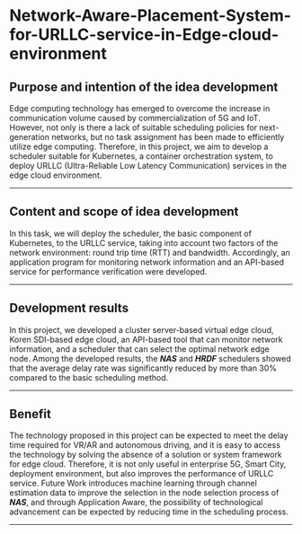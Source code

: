 # Network-Aware-Placement-System-for-URLLC-service-in-Edge-cloud-environment


## Purpose and intention of the idea development

Edge computing technology has emerged to overcome the increase in communication volume caused by commercialization of 5G and IoT.
 However, not only is there a lack of suitable scheduling policies for next-generation networks, but no task assignment has been made to efficiently utilize edge computing.
  Therefore, in this project, we aim to develop a scheduler suitable for Kubernetes, a container orchestration system, to deploy URLLC (Ultra-Reliable Low Latency Communication) services in the edge cloud environment.
***

## Content and scope of idea development

In this task, we will deploy the scheduler, the basic component of Kubernetes, to the URLLC service, taking into account two factors of the network environment: round trip time (RTT) and bandwidth.
Accordingly, an application program for monitoring network information and an API-based service for performance verification were developed.
***

## Development results

In this project, we developed a cluster server-based virtual edge cloud, Koren SDI-based edge cloud, an API-based tool that can monitor network information, and a scheduler that can select the optimal network edge node. 
Among the developed results, the ***NAS*** and ***HRDF*** schedulers showed that the average delay rate was significantly reduced by more than 30% compared to the basic scheduling method.
***

## Benefit

The technology proposed in this project can be expected to meet the delay time required for VR/AR and autonomous driving, and it is easy to access the technology by solving the absence of a solution or system framework for edge cloud. Therefore, it is not only useful in enterprise 5G, Smart City, deployment environment, but also improves the performance of URLLC service.
Future Work introduces machine learning through channel estimation data to improve the selection in the node selection process of ***NAS***, and through Application Aware, the possibility of technological advancement can be expected by reducing time in the scheduling process.
***  